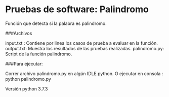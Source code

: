 # Pruebas de software: Palindromo
Función que detecta si la palabra es palindromo.

###Archivos

input.txt : Contiene por linea los casos de prueba a evaluar en la función.
output.txt: Muestra los resultados de las pruebas realizadas.
palindromo.py: Script de la función palindromo.

###Para ejecutar:

Correr archivo palindromo.py en algún IDLE python.
O ejecutar en consola : python palindromo.py

Versión python 3.7.3
